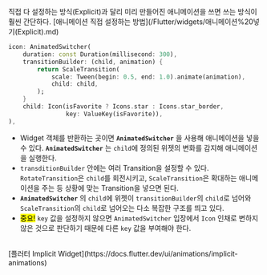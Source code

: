 <br>
직접 다 설정하는 방식(Explicit)과 달리 미리 만들어진 애니메이션을 쓰면 쓰는 방식이 훨씬 간단하다.
[애니메이션 직접 설정하는 방법](/Flutter/widgets/애니메이션%20넣기(Explicit).md)

<br>

```dart
icon: AnimatedSwitcher(
	duration: const Duration(millisecond: 300),
	transitionBuilder: (child, animation) {
		return ScaleTransition(
			scale: Tween(begin: 0.5, end: 1.0).animate(animation),
			child: child,
		);
	}
	child: Icon(isFavorite ? Icons.star : Icons.star_border, 
				key: ValueKey(isFavorite)),
),
```
- Widget 객체를 반환하는 곳이면 **`AnimatedSwitcher`** 을 사용해 애니메이션을 넣을 수 있다. **`AnimatedSwitcher`** 는 `child`에 정의된 위젯의 변화를 감지해 애니메이션을 실행한다.
- `transditionBuilder` 안에는 여러 Transition을 설정할 수 있다. `RotateTransition`은 `child`를 회전시키고, `ScaleTransition`은 확대하는 애니메이션을 주는 등 상황에 맞는 Transition을 넣으면 된다.
- **`AnimatedSwitcher`** 의 `child`에 위젯이 `transitionBuilder`의 `child`로 넘어와 `ScaleTransition`의 `child`로 넘어오는 다소 복잡한 구조를 띄고 있다.
- <mark>중요!</mark> `key` 값을 설정하지 않으면 `AnimatedSwitcher` 입장에서 `Icon` 인채로 변하지 않은 것으로 판단하기 때문에 다른 `key` 값을 부여해야 한다. 
<br>
[플러터 Implicit Widget](https://docs.flutter.dev/ui/animations/implicit-animations)